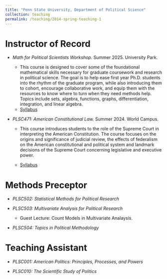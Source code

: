 ```yaml
---
title: "Penn State University, Department of Political Science"
collection: teaching
permalink: /teaching/2014-spring-teaching-1
---
```


Instructor of Record
======
* *Math for Political Scientists Workshop.* Summer 2025. University Park.
  *  This course is designed to cover some of the foundational mathematical skills necessary for graduate coursework and research in political science. The goal is to help ease first year Ph.D. students into the rhythm of the graduate program, while also introducing them to cohort, encourage collaborative work, and equip them with the resources to know where to turn when they need methods help. Topics include sets, algebra, functions, graphs, differentiation, integration, and linear algebra.
  *  [Syllabus](https://www.dropbox.com/scl/fi/rtz4ric002i7buetmgg5z/mathCamp_syllabus_2025.pdf?rlkey=t8h44jez4oopos05gt8mjp2q7&st=e7ec95nz&dl=0)

* *PLSC471: American Constitutional Law.* Summer 2024. World Campus.  

  * This course introduces students to the role of the Supreme Court in interpreting the American
Constitution. The course focuses on the origins and significance of judicial review, the effects of
federalism on the American constitutional and political system and landmark decisions of the
Supreme Court concerning legislative and executive power.

  * [Syllabus](https://www.dropbox.com/scl/fi/hfmi22buexh0sm9n7x3o6/PLSC471_Syllabus_SU2024.pdf?rlkey=ar3cv2oxgkh60fb19ebcw056w&st=vls7vxge&dl=0)

Methods Preceptor
======

* *PLSC502: Statistical Methods for Political Research*

* *PLSC503: Multivariate Analysis for Political Research*

  * Guest Lecture: Count Models in Multivariate Analaysis. 

* *PLSC504: Topics in Political Methodology*

Teaching Assistant
=====

* *PLSC001: American Politics: Principles, Processes, and Powers*

* *PLSC010: The Scientific Study of Politics*
